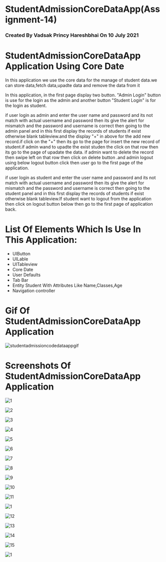 # StudentAdmissionCoreDataApp(Assignment-14)
### Created By Vadsak Princy Hareshbhai  On 10 July 2021

#  StudentAdmissionCoreDataApp Application Using Core Date
In this application we use the core data for the manage of student data.we can store data,fetch data,upadte data and remove the data from it

In this application, in the first page display two button. "Admin Login" button is use for the login as the admin and another button "Student Login" is for the login as student.

if user login as admin and enter the user name and password and its not match with actual username and password then its give the alert for mismatch and the password and username is correct then going to the admin panel and in this first display the records of students if exist otherwise blank tableview.and the display "+" in above for the add new record.if click on the "+" then its go to the page for insert the new record of student.if admin wand to upadte the exist studen the click on that row then its go to the page of upadate the data. if admin want to delete the record then swipe left on that row then click on delete button .and admin logout using below logout button click then user go to the first page of the application.

if user login as student and enter the user name and password and its not match with actual username and password then its give the alert for mismatch and the password and username is correct then going to the student panel and in this first display the records of students if exist otherwise blank tableview.If student want to logout from the application then click on logout button below then go to the first page of application back.

# List Of Elements Which Is Use In This Application:
* UIButton
* UILable
* UITableview
* Core Date
* User Defaults
* Tab Bar
* Entity Student With Attributes Like Name,Classes,Age
* Navigation controller


# Gif Of StudentAdmissionCoreDataApp Application 
![studentadmissioncodedataappgif](https://user-images.githubusercontent.com/81640415/125163887-e22a9c80-e1ac-11eb-9508-10036ac46152.gif)


# Screenshots Of StudentAdmissionCoreDataApp Application 

![1](https://user-images.githubusercontent.com/81640415/125163192-a7733500-e1a9-11eb-906d-cb43d0dae6ce.png)

![2](https://user-images.githubusercontent.com/81640415/125163210-c376d680-e1a9-11eb-9024-be3efb9c14d1.png)

![3](https://user-images.githubusercontent.com/81640415/125163236-db4e5a80-e1a9-11eb-8042-1dbe4e4c7d79.png)

![4](https://user-images.githubusercontent.com/81640415/125163244-e2756880-e1a9-11eb-9226-3c77dea1cc50.png)

![5](https://user-images.githubusercontent.com/81640415/125163222-cc67a800-e1a9-11eb-91cb-a05b0974cc98.png)

![6](https://user-images.githubusercontent.com/81640415/125163250-ea350d00-e1a9-11eb-8b07-5cdcba6e3acb.png)

![7](https://user-images.githubusercontent.com/81640415/125163254-ef925780-e1a9-11eb-98aa-afe6227c7b6c.png)

![8](https://user-images.githubusercontent.com/81640415/125163257-f5883880-e1a9-11eb-9caf-83c804d55016.png)

![9](https://user-images.githubusercontent.com/81640415/125163262-fcaf4680-e1a9-11eb-99c8-e6f43b945669.png)

![10](https://user-images.githubusercontent.com/81640415/125163269-0638ae80-e1aa-11eb-8f95-cb592bf6a10e.png)

![11](https://user-images.githubusercontent.com/81640415/125163275-0d5fbc80-e1aa-11eb-8faa-5ccf577bd869.png)

![1](https://user-images.githubusercontent.com/81640415/125163192-a7733500-e1a9-11eb-906d-cb43d0dae6ce.png)

![12](https://user-images.githubusercontent.com/81640415/125163279-151f6100-e1aa-11eb-8ce4-7ec229a30d8e.png)

![13](https://user-images.githubusercontent.com/81640415/125163284-1a7cab80-e1aa-11eb-8860-4665e22eaba9.png)

![14](https://user-images.githubusercontent.com/81640415/125163292-236d7d00-e1aa-11eb-8450-86f68c066b87.png)

![15](https://user-images.githubusercontent.com/81640415/125163305-32542f80-e1aa-11eb-9d46-0ce324ef9a22.png)

![1](https://user-images.githubusercontent.com/81640415/125163192-a7733500-e1a9-11eb-906d-cb43d0dae6ce.png)
